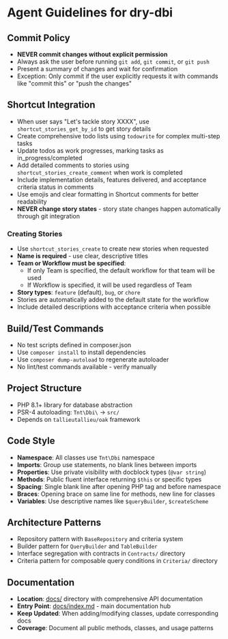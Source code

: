 # Agent Guidelines for dry-dbi

## Commit Policy
- **NEVER commit changes without explicit permission**
- Always ask the user before running `git add`, `git commit`, or `git push`
- Present a summary of changes and wait for confirmation
- Exception: Only commit if the user explicitly requests it with commands like "commit this" or "push the changes"

## Shortcut Integration
- When user says "Let's tackle story XXXX", use `shortcut_stories_get_by_id` to get story details
- Create comprehensive todo lists using `todowrite` for complex multi-step tasks
- Update todos as work progresses, marking tasks as in_progress/completed
- Add detailed comments to stories using `shortcut_stories_create_comment` when work is completed
- Include implementation details, features delivered, and acceptance criteria status in comments
- Use emojis and clear formatting in Shortcut comments for better readability
- **NEVER change story states** - story state changes happen automatically through git integration

### Creating Stories
- Use `shortcut_stories_create` to create new stories when requested
- **Name is required** - use clear, descriptive titles
- **Team or Workflow must be specified**:
  - If only Team is specified, the default workflow for that team will be used
  - If Workflow is specified, it will be used regardless of Team
- **Story types**: `feature` (default), `bug`, or `chore`
- Stories are automatically added to the default state for the workflow
- Include detailed descriptions with acceptance criteria when possible

## Build/Test Commands
- No test scripts defined in composer.json
- Use `composer install` to install dependencies
- Use `composer dump-autoload` to regenerate autoloader
- No lint/test commands available - verify manually

## Project Structure
- PHP 8.1+ library for database abstraction
- PSR-4 autoloading: `Tnt\Dbi\` → `src/`
- Depends on `tallieutallieu/oak` framework

## Code Style
- **Namespace**: All classes use `Tnt\Dbi` namespace
- **Imports**: Group use statements, no blank lines between imports
- **Properties**: Use private visibility with docblock types (`@var string`)
- **Methods**: Public fluent interface returning `$this` or specific types
- **Spacing**: Single blank line after opening PHP tag and before namespace
- **Braces**: Opening brace on same line for methods, new line for classes
- **Variables**: Use descriptive names like `$queryBuilder`, `$createScheme`

## Architecture Patterns
- Repository pattern with `BaseRepository` and criteria system
- Builder pattern for `QueryBuilder` and `TableBuilder`
- Interface segregation with contracts in `Contracts/` directory
- Criteria pattern for composable query conditions in `Criteria/` directory

## Documentation
- **Location**: [docs/](docs/) directory with comprehensive API documentation
- **Entry Point**: [docs/index.md](docs/index.md) - main documentation hub
- **Keep Updated**: When adding/modifying classes, update corresponding docs
- **Coverage**: Document all public methods, classes, and usage patterns
